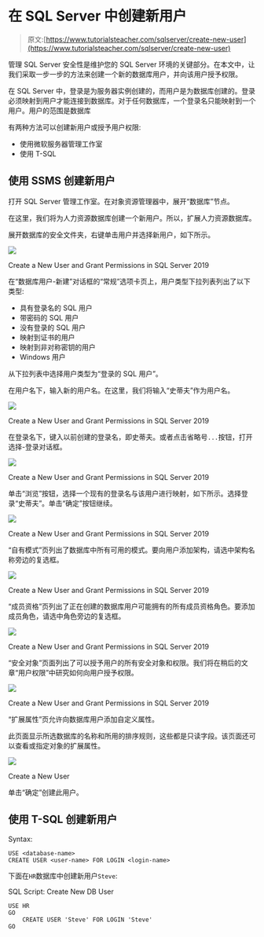 # 在 SQL Server 中创建新用户

> 原文:[https://www.tutorialsteacher.com/sqlserver/create-new-user](https://www.tutorialsteacher.com/sqlserver/create-new-user)

管理 SQL Server 安全性是维护您的 SQL Server 环境的关键部分。在本文中，让我们采取一步一步的方法来创建一个新的数据库用户，并向该用户授予权限。

在 SQL Server 中，登录是为服务器实例创建的，而用户是为数据库创建的。登录必须映射到用户才能连接到数据库。对于任何数据库，一个登录名只能映射到一个用户。用户的范围是数据库

有两种方法可以创建新用户或授予用户权限:

*   使用微软服务器管理工作室
*   使用 T-SQL

## 使用 SSMS 创建新用户

打开 SQL Server 管理工作室。在对象资源管理器中，展开“数据库”节点。

在这里，我们将为人力资源数据库创建一个新用户。所以，扩展人力资源数据库。

展开数据库的安全文件夹，右键单击用户并选择新用户，如下所示。

[![](img/294b510dc046a77fb1b254d746ed0025.png)](../../Content/images/sqlserver/create-user1.png) 

Create a New User and Grant Permissions in SQL Server 2019



在“数据库用户-新建”对话框的“常规”选项卡页上，用户类型下拉列表列出了以下类型:

*   具有登录名的 SQL 用户
*   带密码的 SQL 用户
*   没有登录的 SQL 用户
*   映射到证书的用户
*   映射到非对称密钥的用户
*   Windows 用户

从下拉列表中选择用户类型为“登录的 SQL 用户”。

在用户名下，输入新的用户名。在这里，我们将输入“史蒂夫”作为用户名。

[![](img/721d8f5d967d79034fdebdd0eeff6ffc.png)](../../Content/images/sqlserver/create-user2.png) 

Create a New User and Grant Permissions in SQL Server 2019



在登录名下，键入以前创建的登录名，即史蒂夫。或者点击省略号`...`按钮，打开选择-登录对话框。

[![](img/2f1611d680d7ee38b99958090abe2e94.png)](../../Content/images/sqlserver/create-user3.png) 

Create a New User and Grant Permissions in SQL Server 2019



单击“浏览”按钮，选择一个现有的登录名与该用户进行映射，如下所示。选择登录“史蒂夫”。单击“确定”按钮继续。

[![](img/ce2b571e04a2d177f53fe35529d6e3cd.png)](../../Content/images/sqlserver/create-user4.png) 

Create a New User and Grant Permissions in SQL Server 2019



“自有模式”页列出了数据库中所有可用的模式。要向用户添加架构，请选中架构名称旁边的复选框。

[![](img/33cb0a7d006376ccbbc96f2965d7f8c6.png)](../../Content/images/sqlserver/create-user5.png) 

Create a New User and Grant Permissions in SQL Server 2019



“成员资格”页列出了正在创建的数据库用户可能拥有的所有成员资格角色。要添加成员角色，请选中角色旁边的复选框。

[![](img/e21f936cd6ef4097fad7ebdf9c2330c3.png)](../../Content/images/sqlserver/create-user6.png) 

Create a New User and Grant Permissions in SQL Server 2019



“安全对象”页面列出了可以授予用户的所有安全对象和权限。我们将在稍后的文章“用户权限”中研究如何向用户授予权限。

[![](img/9abbc0cbf1b2b83be8f463ba8400a142.png)](../../Content/images/sqlserver/create-user7.png) 

Create a New User and Grant Permissions in SQL Server 2019



“扩展属性”页允许向数据库用户添加自定义属性。

此页面显示所选数据库的名称和所用的排序规则，这些都是只读字段。该页面还可以查看或指定对象的扩展属性。

[![](img/f718f8000dd54a5a6e65ef2be8a5024b.png)](../../Content/images/sqlserver/create-user8.png) 

Create a New User



单击“确定”创建此用户。

## 使用 T-SQL 创建新用户

Syntax: 

```
USE <database-name>
CREATE USER <user-name> FOR LOGIN <login-name> 
```

下面在`HR`数据库中创建新用户`Steve`:

SQL Script: Create New DB User 

```
USE HR 
GO 
    CREATE USER 'Steve' FOR LOGIN 'Steve' 
GO 
```

